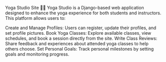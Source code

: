 Yoga Studio Site 🧘‍♂
Yoga Studio is a Django-based web application designed to enhance the yoga experience for both students and instructors. This platform allows users to:

Create and Manage Profiles: Users can register, update their profiles, and set profile pictures.
Book Yoga Classes: Explore available classes, view schedules, and book a session directly from the site.
Write Class Reviews: Share feedback and experiences about attended yoga classes to help others choose.
Set Personal Goals: Track personal milestones by setting goals and monitoring progress.
